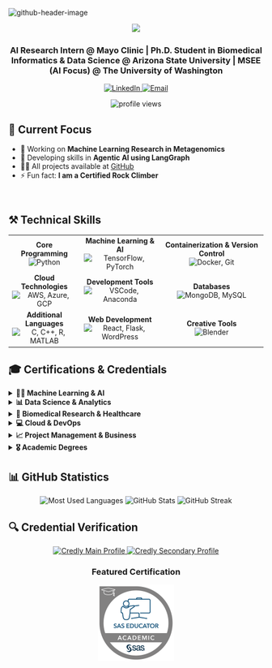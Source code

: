 ![github-header-image](https://github.com/Naif-Ganadily/Naif-Ganadily/assets/103202628/6720e85d-4def-4a22-9526-8c21fec49175)

<div align="center">
  <img src="https://readme-typing-svg.herokuapp.com/?font=Seruef&size=35&center=true&vCenter=true&width=500&height=70&duration=4000&lines=Hi+There!+👋;+I'm+Naif+A.+Ganadily!;" />
</div>

<h3 align="center">AI Research Intern @ Mayo Clinic | Ph.D. Student in Biomedical Informatics & Data Science @ Arizona State University | MSEE (AI Focus) @ The University of Washington</h3>

<div align="center">
  <a href="https://www.linkedin.com/in/naif-ganadily/" target="_blank">
    <img src="https://img.shields.io/badge/LinkedIn-0077B5?style=for-the-badge&logo=linkedin&logoColor=white" alt="LinkedIn" />
  </a>
  <a href="mailto:ganadilynaif@gmail.com">
    <img src="https://img.shields.io/badge/Email-D14836?style=for-the-badge&logo=gmail&logoColor=white" alt="Email" />
  </a>
  <p align="center">
    <img src="https://komarev.com/ghpvc/?username=naif-ganadily&label=Profile%20views&color=0e75b6&style=flat" alt="profile views" />
  </p>
</div>


## 💼 Current Focus

- 🔭 Working on **Machine Learning Research in Metagenomics**
- 🌱 Developing skills in **Agentic AI using LangGraph**
- 👨‍💻 All projects available at [GitHub](https://github.com/Naif-Ganadily)
- ⚡ Fun fact: **I am a Certified Rock Climber**

<br clear="right">

## ⚒️ Technical Skills

<table align="center">
  <tr>
    <td align="center"><strong>Core Programming</strong><br><img src="https://skillicons.dev/icons?i=python" alt="Python"/></td>
    <td align="center"><strong>Machine Learning & AI</strong><br><img src="https://skillicons.dev/icons?i=tensorflow,pytorch" alt="TensorFlow, PyTorch"/></td>
    <td align="center"><strong>Containerization & Version Control</strong><br><img src="https://skillicons.dev/icons?i=docker,git" alt="Docker, Git"/></td>
  </tr>
  <tr>
    <td align="center"><strong>Cloud Technologies</strong><br><img src="https://skillicons.dev/icons?i=aws,azure,gcp" alt="AWS, Azure, GCP"/></td>
    <td align="center"><strong>Development Tools</strong><br><img src="https://skillicons.dev/icons?i=vscode,anaconda" alt="VSCode, Anaconda"/></td>
    <td align="center"><strong>Databases</strong><br><img src="https://skillicons.dev/icons?i=mongodb,mysql" alt="MongoDB, MySQL"/></td>
  </tr>
  <tr>
    <td align="center"><strong>Additional Languages</strong><br><img src="https://skillicons.dev/icons?i=c,cpp,r,matlab" alt="C, C++, R, MATLAB"/></td>
    <td align="center"><strong>Web Development</strong><br><img src="https://skillicons.dev/icons?i=react,flask,wordpress" alt="React, Flask, WordPress"/></td>
    <td align="center"><strong>Creative Tools</strong><br><img src="https://skillicons.dev/icons?i=blender" alt="Blender"/></td>
  </tr>
</table>

## 🎓 Certifications & Credentials

<details>
<summary><strong>🧑‍💻 Machine Learning & AI</strong></summary>
<br>

- **TensorFlow Developer Professional** – [DeepLearning.AI](https://www.deeplearning.ai/) *(80hr, Credential ID: 2A3XH7XWNZU0)*
- **Azure AI Fundamentals** – [Microsoft](https://learn.microsoft.com/) *(Credential ID: 35C27AB118DFA657)*
- **Generative AI with Large Language Models** – [DeepLearning.AI](https://www.deeplearning.ai/)
- **Machine Learning Specialization** – [Stanford University](https://online.stanford.edu/)
- **Introduction to On-Device AI** – [DeepLearning.AI](https://www.deeplearning.ai/)
- **Mathematics for Machine Learning** – [Imperial College London](https://www.imperial.ac.uk/)
- **Introduction to Machine Learning with scikit-learn** – [Data School](https://www.dataschool.io/) *(Credential ID: bMROijAk)*
</details>

<details>
<summary><strong>📊 Data Science & Analytics</strong></summary>
<br>

- **SAS Certified Educator** – [SAS](https://www.sas.com/)
- **IBM Data Science Professional Certificate** – [IBM](https://www.ibm.com/)
- **Google Data Analytics Professional Certificate** – [Google Career Certificates](https://grow.google/certificates/data-analytics/)
- **Introduction to Data Science Specialization** – [IBM](https://www.ibm.com/)
</details>

<details>
<summary><strong>🏥 Biomedical Research & Healthcare</strong></summary>
<br>

- **AI Series: Introduction to Clinical Data** – [Stanford University School of Medicine](https://med.stanford.edu/)
- **IRB Biomedical Research (Group 1)** – [CITI Program](https://about.citiprogram.org/) *(Credential ID: 67768026, Expires Feb 2029)*
- **Responsible Conduct of Research (RCR)** – [CITI Program](https://about.citiprogram.org/) *(Credential ID: 65231466)*
- **AI for Precision Nutrition Bootcamp** – [Arizona State University](https://www.asu.edu/)
- **AI Series: Introduction to Healthcare** – [Stanford University School of Medicine](https://med.stanford.edu/)
</details>

<details>
<summary><strong>💻 Cloud & DevOps</strong></summary>
<br>

- **AWS Certified Cloud Practitioner** – [Amazon Web Services (AWS)](https://aws.amazon.com/) *(Expired May 2024)*
- **AWS: Getting Started with Cloud Security** – [AWS](https://aws.amazon.com/) *(Credential ID: ce2a6f9a131a4f5ab2aa58211d92139d)*
- **Introduction to DevOps** – [IBM](https://www.ibm.com/) *(Credential ID: QY12S2OWKPCX)*
</details>

<details>
<summary><strong>📈 Project Management & Business</strong></summary>
<br>

- **Foundations of Project Management** – [Google](https://grow.google/) *(Credential ID: IMZRMG9EWGP9)*
- **Project Management Practicals – Electrical Engineering** – [AAPM](https://www.certifiedprojectmanager.us/) *(Credential ID: 20191216)*
- **Managing Project Risks** – [Doroob](https://www.doroob.sa/) *(Credential ID: d5011f14410d44929ad7121b82a198f3)*
- **Fundamentals of Management** – [Doroob](https://www.doroob.sa/) *(Credential ID: c4ff369fd0fe46fc9a50f731629e053b)*
- **Stress Management in the Workplace** – [Doroob](https://www.doroob.sa/) *(Credential ID: 84e6de50b1fa41129a4c7794aa676090)*
</details>

<details>
<summary><strong>🎖 Academic Degrees</strong></summary>
<br>

- **Master of Science in Electrical Engineering (AI Focus)** – [University of Washington](https://www.washington.edu/) *(Credential ID: 2467-BBKJ-NCYQ)*
- **Bachelor of Science in Electrical Engineering (Electronics and Telecommunications)** – [University of Business and Technology](https://www.ubt.edu.sa/About/Home)
</details>

## 📊 GitHub Statistics

<div align="center">
  <img src="https://github-readme-stats.vercel.app/api/top-langs?username=naif-ganadily&show_icons=true&locale=en&layout=compact&theme=tokyonight" alt="Most Used Languages" width="420" />
  <img src="https://github-readme-stats.vercel.app/api?username=naif-ganadily&show_icons=true&theme=tokyonight" alt="GitHub Stats" width="420" />
  <img src="https://github-readme-streak-stats.herokuapp.com/?user=naif-ganadily&theme=tokyonight" alt="GitHub Streak" width="420" />
</div>

## 🔍 Credential Verification

<div align="center">
  <a href="https://www.credly.com/users/naif-ganadily.6871c31d" target="_blank">
    <img src="https://img.shields.io/badge/Credly_Main_Profile-FF6B00?style=for-the-badge&logo=credly&logoColor=white" alt="Credly Main Profile"/>
  </a>
  <a href="https://www.credly.com/users/naif-ganadily.f850a400" target="_blank">
    <img src="https://img.shields.io/badge/Credly_Secondary_Profile-FF6B00?style=for-the-badge&logo=credly&logoColor=white" alt="Credly Secondary Profile"/>
  </a>
</div>

<h3 align="center">Featured Certification</h3>
<p align="center">
  <a href="https://www.credly.com/badges/cc7270e5-6fdf-4224-a77a-7b60e8595fda/public_url" target="_blank">
    <img src="https://raw.githubusercontent.com/Naif-Ganadily/Naif-Ganadily/main/sas-educator.png" width="150" alt="SAS Certified Associate: Programming Fundamentals"/>
  </a>
</p>
